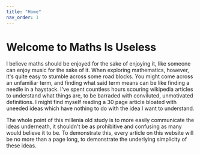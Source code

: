 ```yaml
---
title: "Home"
nav_order: 1
---
```

# Welcome to Maths Is Useless

I believe maths should be enjoyed for the sake of enjoying it, like someone can enjoy music for the sake of it.
When exploring mathematics, however, it's quite easy to stumble across some road blocks.
You might come across an unfamiliar term, and finding what said term means can be like finding a needle in a haystack.
I've spent countless hours scouring wikipedia articles to understand what things are, to be barraded with conviluted, unmotivated definitions.
I might find myself reading a 30 page article bloated with uneeded ideas which have nothing to do with the idea I want to understand.

The whole point of this millenia old study is to more easily communicate the ideas underneath, it shouldn't be as prohibitive and confusing as many would believe it to be.
To demonstrate this, every article on this website will be no more than a page long, to demonstrate the underlying simplicity of these ideas.